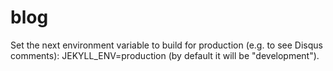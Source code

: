 # blog

Set the next environment variable to build for production (e.g. to see Disqus comments): JEKYLL_ENV=production (by default it will be "development").
